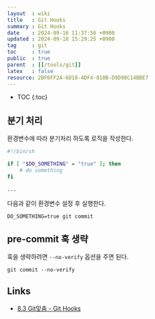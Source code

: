 ```yaml
---
layout  : wiki
title   : Git Hooks
summary : Git Hooks
date    : 2024-09-16 11:37:56 +0900
updated : 2024-09-18 15:29:25 +0900
tag     : git
toc     : true
public  : true
parent  : [[/tools/git]]
latex   : false
resource: 2BF6FF2A-6D18-4DF4-810B-D9D98C14BBE7
---
```

* TOC
{:toc}

## 분기 처리

환경변수에 따라 분기처리 하도록 로직을 작성한다.
```sh
#!/bin/sh

if [ "$DO_SOMETHING" = "true" ]; then
    # do something
fi

...
```

다음과 같이 환경변수 설정 후 실행한다.

```
DO_SOMETHING=true git commit
```

## pre-commit 훅 생략

훅을 생략하려면 `--no-verify` 옵션을 주면 된다.

```
git commit --no-verify
```

## Links

- [8.3 Git맞춤 - Git Hooks](https://git-scm.com/book/ko/v2/Git%EB%A7%9E%EC%B6%A4-Git-Hooks)
